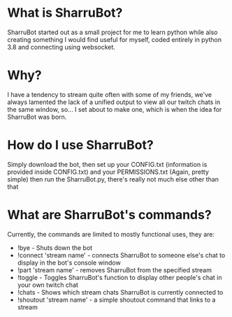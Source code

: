 # What is SharruBot?
SharruBot started out as a small project for me to learn python while also creating something I would find useful for myself, coded entirely in python 3.8 and connecting using websocket.

# Why?
I have a tendency to stream quite often with some of my friends, we've always lamented the lack of a unified output to view all our twitch chats in the same window, so... I set about to make one, which is when the idea for SharruBot was born.

# How do I use SharruBot?
Simply download the bot, then set up your CONFIG.txt (information is provided inside CONFIG.txt) and your PERMISSIONS.txt (Again, pretty simple) then run the SharruBot.py, there's really not much else other than that

# What are SharruBot's commands?
Currently, the commands are limited to mostly functional uses, they are:
- !bye - Shuts down the bot
- !connect 'stream name' - connects SharruBot to someone else's chat to display in the bot's console window
- !part 'stream name' - removes SharruBot from the specified stream
- !toggle - Toggles SharruBot's function to display other people's chat in your own twitch chat
- !chats - Shows which stream chats SharruBot is currently connected to
- !shoutout 'stream name' - a simple shoutout command that links to a stream
